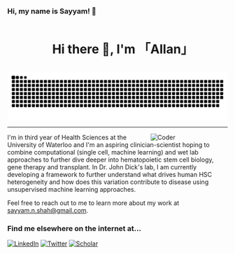### Hi, my name is Sayyam! 👋

<div id="user-content-toc">
  <ul align="center">
    <summary><h1 style="display: inline-block">Hi there 👋, I'm 「Allan」 </h1></summary>
  </ul>
</div>

<div align="center">
  <img  src="https://github.com/1999AZZAR/1999AZZAR/blob/main/resources/img/grid-snake.svg"
       alt="snake" /></a>
</div>

<div> 
  <hr> 
<img alt="Coder"  width = 35% padding = "5px" margin-left = "10px" src="https://github.com/allan7yin/allan7yin/assets/66652405/c612b737-f593-4574-8b6e-5c191c5e7c09" align="right"/>
</div> 

I'm in third year of Health Sciences at the University of Waterloo and I'm an aspiring clinician-scientist hoping to combine computational (single cell, machine learning) and wet lab approaches to further dive deeper into hematopoietic stem cell biology, gene therapy and transplant. In Dr. John Dick's lab, I am currently developing a framework to further understand what drives human HSC heterogeneity and how does this variation contribute to disease using unsupervised machine learning approaches. 

Feel free to reach out to me to learn more about my work at sayyam.n.shah@gmail.com.

### Find me elsewhere on the internet at...
[![LinkedIn](https://img.shields.io/badge/LinkedIn-blue?style=flat&logo=Linkedin&logoColor=white&link=https://www.linkedin.com/in/vinyash/)](www.linkedin.com/in/sayyam-shah) 
[![Twitter](https://img.shields.io/badge/Twitter-1DA1F2?style=flat&logo=Twitter&logoColor=white&link=https://twitter.com/vinyasharish)](https://twitter.com/SayyamNShah)
[![Scholar](https://img.shields.io/badge/Google_Scholar-blue?style=flat&logo=google-scholar&logoColor=white&link=https://scholar.google.ca/citations?hl=en&user=D0hZURYAAAAJ)](https://scholar.google.com/citations?user=XLK6jp4AAAAJ&hl=en) 
